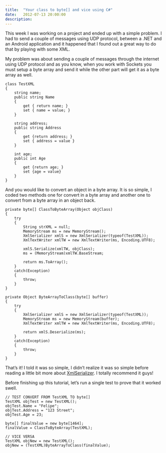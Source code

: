 ```yaml
---
title:  "Your class to byte[] and vice using C#"
date:   2012-07-13 20:00:00
description:
---
```


This week I was working on a project and ended up with a simple problem. I had to send a couple of messages using UDP protocol, between a .NET and an Android application and it happened that I found out a great way to do that by playing with some XML.

My problem was about sending a couple of messages through the internet using UDP protocol and as you know, when you work with Sockets you must setup a byte array and send it while the other part will get it as a byte array as well.

```
class TestXML
{
    string name;
    public string Name
    {
        get { return name; }
        set { name = value; }
    }

    string address;
    public string Address
    {
        get {return address; }
        set { address = value }
    }

    int age;
    public int Age
    {
        get {return age; }
        set {age = value}
    }
}
```

And you would like to convert an object in a byte array. It is so simple, I coded two methods one for convert in a byte array and another one to convert from a byte array in an object back.

```
private byte[] ClassToByteArray(Object objClass)
{
    try
    {
        String strXML = null;
        MemoryStream ms = new MemoryStream();
        XmlSerializer xmlS = new XmlSerializer(typeof(TestXML));
        XmlTextWriter xmlTW = new XmlTextWriter(ms, Encoding.UTF8);

        xmlS.Serialize(xmlTW, objClass);
        ms = (MemoryStream)xmlTW.BaseStream;

        return ms.ToArray();
    }
    catch(Exception)
    {
        throw;
    }
}

private Object ByteArrayToClass(byte[] buffer)
{
    try
    {
        XmlSerializer xmlS = new XmlSerializer(typeof(TestXML));
        MemoryStream ms = new MemoryStream(buffer);
        XmlTextWriter xmlTW = new XmlTextWriter(ms, Encoding.UTF8);

        return xmlS.Deserialize(ms);
    }
    catch(Exception)
    {
        throw;
    }
}
```

That’s it! I told it was so simple, I didn’t realize it was so simple before reading a little bit more about [XmlSerializer][xml]. I totally recommend it guys!

Before finishing up this tutorial, let’s run a single test to prove that it worked swell.

```
// TEST CONVERT FROM TestXML TO byte[]
TestXML objTest = new TestXML();
objTest.Name = "Felipe";
objTest.Address = "123 Street";
objTest.Age = 23;

byte[] finalValue = new byte[1464];
finalValue = ClassToByteArray(TestXML);

// VICE VERSA
TestXML objNew = new TestXML();
objNew = (TestXML)ByteArrayToClass(finalValue);
```

[xml]: https://msdn.microsoft.com/en-us/library/system.xml.serialization.xmlserializer.aspx
